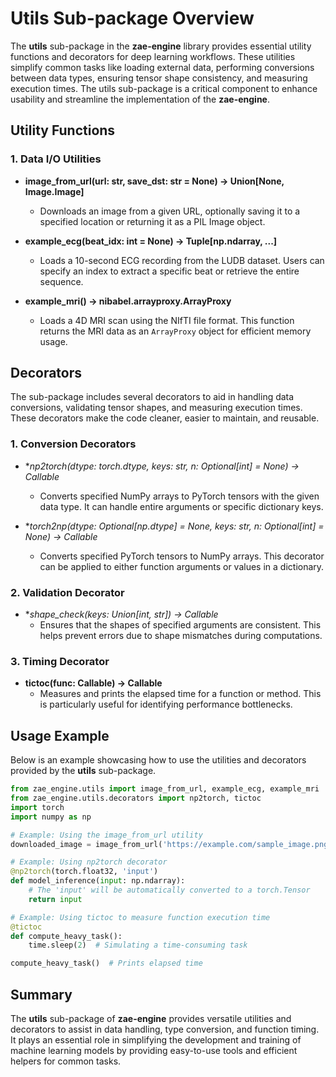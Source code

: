 # Utils Sub-package Overview

The **utils** sub-package in the **zae-engine** library provides essential utility functions and decorators for deep learning workflows. These utilities simplify common tasks like loading external data, performing conversions between data types, ensuring tensor shape consistency, and measuring execution times. The utils sub-package is a critical component to enhance usability and streamline the implementation of the **zae-engine**.

## Utility Functions

### 1. Data I/O Utilities

- **image_from_url(url: str, save_dst: str = None) -> Union[None, Image.Image]**
  - Downloads an image from a given URL, optionally saving it to a specified location or returning it as a PIL Image object.

- **example_ecg(beat_idx: int = None) -> Tuple[np.ndarray, ...]**
  - Loads a 10-second ECG recording from the LUDB dataset. Users can specify an index to extract a specific beat or retrieve the entire sequence.

- **example_mri() -> nibabel.arrayproxy.ArrayProxy**
  - Loads a 4D MRI scan using the NIfTI file format. This function returns the MRI data as an `ArrayProxy` object for efficient memory usage.

## Decorators

The sub-package includes several decorators to aid in handling data conversions, validating tensor shapes, and measuring execution times. These decorators make the code cleaner, easier to maintain, and reusable.

### 1. Conversion Decorators

- **np2torch(dtype: torch.dtype, *keys: str, n: Optional[int] = None) -> Callable**
  - Converts specified NumPy arrays to PyTorch tensors with the given data type. It can handle entire arguments or specific dictionary keys.

- **torch2np(dtype: Optional[np.dtype] = None, *keys: str, n: Optional[int] = None) -> Callable**
  - Converts specified PyTorch tensors to NumPy arrays. This decorator can be applied to either function arguments or values in a dictionary.

### 2. Validation Decorator

- **shape_check(*keys: Union[int, str]) -> Callable**
  - Ensures that the shapes of specified arguments are consistent. This helps prevent errors due to shape mismatches during computations.

### 3. Timing Decorator

- **tictoc(func: Callable) -> Callable**
  - Measures and prints the elapsed time for a function or method. This is particularly useful for identifying performance bottlenecks.

## Usage Example

Below is an example showcasing how to use the utilities and decorators provided by the **utils** sub-package.

```python
from zae_engine.utils import image_from_url, example_ecg, example_mri
from zae_engine.utils.decorators import np2torch, tictoc
import torch
import numpy as np

# Example: Using the image_from_url utility
downloaded_image = image_from_url('https://example.com/sample_image.png')

# Example: Using np2torch decorator
@np2torch(torch.float32, 'input')
def model_inference(input: np.ndarray):
    # The 'input' will be automatically converted to a torch.Tensor
    return input

# Example: Using tictoc to measure function execution time
@tictoc
def compute_heavy_task():
    time.sleep(2)  # Simulating a time-consuming task

compute_heavy_task()  # Prints elapsed time
```

## Summary

The **utils** sub-package of **zae-engine** provides versatile utilities and decorators to assist in data handling, type conversion, and function timing. It plays an essential role in simplifying the development and training of machine learning models by providing easy-to-use tools and efficient helpers for common tasks.